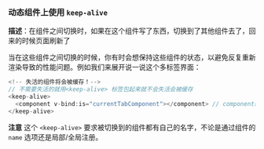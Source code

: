 

### 动态组件上使用 `keep-alive`

**描述**：在组件之间切换时，如果在这个组件写了东西，切换到了其他组件去了，回来的时候页面刷新了

当在这些组件之间切换的时候，你有时会想保持这些组件的状态，以避免反复重新渲染导致的性能问题。例如我们来展开说一说这个多标签界面：

```js
<!-- 失活的组件将会被缓存！-->
// 不需要失活的就用<keep-alive> 标签包起来就不会失活会被缓存
<keep-alive>
  <component v-bind:is="currentTabComponent"></component> // component组件名字
</keep-alive>
```

**注意** 这个 `<keep-alive>` 要求被切换到的组件都有自己的名字，不论是通过组件的 `name` 选项还是局部/全局注册。